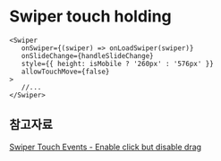 # Swiper touch holding 

```JS
<Swiper
   onSwiper={(swiper) => onLoadSwiper(swiper)}
   onSlideChange={handleSlideChange}
   style={{ height: isMobile ? '260px' : '576px' }}
   allowTouchMove={false} 
>
   //...
</Swiper>

```


## 참고자료

[Swiper Touch Events - Enable click but disable drag](https://stackoverflow.com/questions/44115954/swiper-touch-events-enable-click-but-disable-drag)